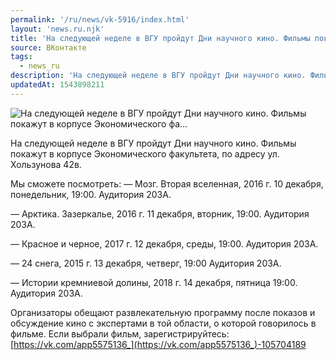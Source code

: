 ```yaml
---
permalink: '/ru/news/vk-5916/index.html'
layout: 'news.ru.njk'
title: 'На следующей неделе в ВГУ пройдут Дни научного кино. Фильмы покажут в корпусе Экономического фа'
source: ВКонтакте
tags:
  - news_ru
description: 'На следующей неделе в ВГУ пройдут Дни научного кино. Фильмы покажут в корпусе Экономического фа…'
updatedAt: 1543898211
---
```

![На следующей неделе в ВГУ пройдут Дни научного кино. Фильмы покажут в корпусе Экономического фа…](https://sun9-68.userapi.com/impf/c848532/v848532780/d113a/_FGHH5ia3TE.jpg?size=1280x720&quality=96&proxy=1&sign=ed1da752978def1d622b5d1eecdf3c9a&c_uniq_tag=SDzLvkrzsbJQDg0j-0FCFYlRhVGHCsCGEX3PB-4cXoU&type=album)

На следующей неделе в ВГУ пройдут Дни научного кино. Фильмы покажут в корпусе Экономического факультета, по адресу ул. Хользунова 42в.

Мы сможете посмотреть:
— Мозг. Вторая вселенная, 2016 г.
10 декабря, понедельник, 19:00.
Аудитория 203А.

— Арктика. Зазеркалье, 2016 г.
11 декабря, вторник, 19:00.
Аудитория 203А.

— Красное и черное, 2017 г.
12 декабря, среды, 19:00.
Аудитория 203А.

— 24 снега, 2015 г.
13 декабря, четверг, 19:00
Аудитория 203А.

— Истории кремниевой долины, 2018 г.
14 декабря, пятница 19:00.
Аудитория 203А.

Организаторы обещают развлекательную программу после показов и обсуждение кино с экспертами в той области, о которой говорилось в фильме. Если выбрали фильм, зарегистрируйтесь: [https://vk.com/app5575136_](https://vk.com/app5575136_)-105704189
